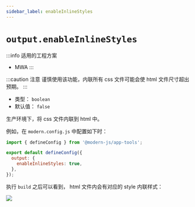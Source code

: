 ```yaml
---
sidebar_label: enableInlineStyles
---
```

# `output.enableInlineStyles`

:::info 适用的工程方案
* MWA
:::

:::caution 注意
谨慎使用该功能，内联所有 css 文件可能会使 html 文件尺寸超出预期。
:::

* 类型： `boolean`
* 默认值： `false`

生产环境下，将 css 文件内联到 html 中。

例如，在 `modern.config.js` 中配置如下时：


```javascript title="modern.config.js"
import { defineConfig } from '@modern-js/app-tools';

export default defineConfig({
  output: {
    enableInlineStyles: true,
  },
});
```
执行 `build` 之后可以看到， html 文件内会有对应的 style 内联样式：


![](https://lf3-static.bytednsdoc.com/obj/eden-cn/aphqeh7uhohpquloj/modern-js/docs/output-enable-inline-styles.png)

